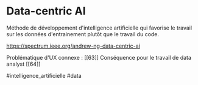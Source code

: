 # Data-centric AI

Méthode de développement d'intelligence artificielle qui favorise le travail sur les données d'entrainement plutôt que le travail du code.

https://spectrum.ieee.org/andrew-ng-data-centric-ai

Problématique d'UX connexe : [[63]]
Conséquence pour le travail de data analyst [[64]]

#intelligence_artificielle #data 